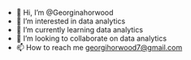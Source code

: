 - 👋 Hi, I’m @Georginahorwood
- 👀 I’m interested in data analytics
- 🌱 I’m currently learning data analytics
- 💞️ I’m looking to collaborate on data analytics
- 📫 How to reach me georgihorwood7@gmail.com

<!---
Georginahorwood/Georginahorwood is a ✨ special ✨ repository because its `README.md` (this file) appears on your GitHub profile.
You can click the Preview link to take a look at your changes.
--->
